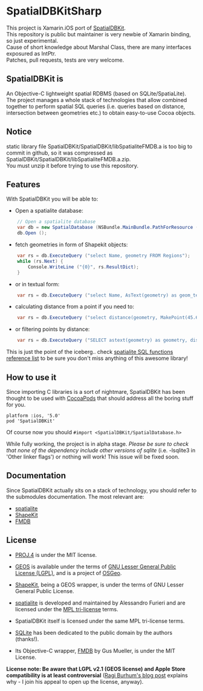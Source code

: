SpatialDBKitSharp
=================

This project is Xamarin.iOS port of [SpatialDBKit](https://github.com/andreacremaschi/SpatialDBKit).  
This repository is public but maintainer is very newbie of Xamarin binding, so just experimental.  
Cause of short knowledge about Marshal Class, there are many interfaces exposured as IntPtr.  
Patches, pull requests, tests are very welcome.  

## SpatialDBKit is ##

An Objective-C lightweight spatial RDBMS (based on SQLite/SpatiaLite).
The project manages a whole stack of technologies that allow combined together to perform spatial SQL queries (i.e. queries based on distance, intersection between geometries etc.) to obtain easy-to-use Cocoa objects.

## Notice ##

static library file SpatialDBKit/SpatialDBKit/libSpatialiteFMDB.a is too big to commit in github, so it was compressed as SpatialDBKit/SpatialDBKit/libSpatialiteFMDB.a.zip.  
You must unzip it before trying to use this repository.

## Features ##

With SpatialDBKit you will be able to:

* Open a spatialite database:

```cs
    // Open a spatialite database
    var db = new SpatialDatabase (NSBundle.MainBundle.PathForResource ("test", "sqlite"));
    db.Open ();
```

* fetch geometries in form of Shapekit objects:

```cs    
    var rs = db.ExecuteQuery ("select Name, geometry FROM Regions");
    while (rs.Next) {
        Console.WriteLine ("{0}", rs.ResultDict);
    }
```    
    
* or in textual form:

```cs  
    var rs = db.ExecuteQuery ("select Name, AsText(geometry) as geom_text FROM Regions");
```

* calculating distance from a point if you need to:

```cs   
    var rs = db.ExecuteQuery ("select distance(geometry, MakePoint(45.694216,9.676909,4326)) AS text FROM Regions");
```

* or filtering points by distance:

```cs   
    var rs = db.ExecuteQuery ("SELECT astext(geometry) as geometry, distance(geometry, MakePoint(45.694216,9.676909,4326)) as geometry, Name FROM Towns where distance(geometry, MakePoint(45.694216,9.676909,4326)) < 5000");
```

This is just the point of the iceberg.. check [spatialite SQL functions reference list](http://www.gaia-gis.it/gaia-sins/spatialite-sql-4.1.0.html) to be sure you don't miss anything of this awesome library!

## How to use it ##

Since importing C libraries is a sort of nightmare, SpatialDBKit has been thought to be used with [CocoaPods](http://cocoapods.org) that should address all the boring stuff for you.

```
platform :ios, '5.0'
pod 'SpatialDBKit'
```

Of course now you should ```#import <SpatialDBKit/SpatialDatabase.h>```

While fully working, the project is in alpha stage. <em>Please be sure to check that none of the dependency include other versions of sqlite</em> (i.e. -lsqlite3 in 'Other linker flags') or nothing will work!
This issue will be fixed soon.

## Documentation ##

Since SpatialDBKit actually sits on a stack of technology, you should refer to the submodules documentation. The most relevant are:

- [spatialite](https://www.gaia-gis.it/fossil/libspatialite/index)
- [ShapeKit](https://github.com/andreacremaschi/ShapeKit) 
- [FMDB](https://github.com/ccgus/fmdb)


## License ##

 * [PROJ.4](http://trac.osgeo.org/proj/) is under the MIT license.

 * [GEOS](http://trac.osgeo.org/geos/) is available under the terms of  [GNU Lesser General Public License (LGPL)](http://www.gnu.org/licenses/old-licenses/lgpl-2.1.html), and is a project of  [OSGeo](http://www.osgeo.org).
 * [ShapeKit](https://github.com/andreacremaschi/ShapeKit), being a GEOS wrapper, is under the terms of GNU Lesser General Public License.

 * [spatialite](https://www.gaia-gis.it/fossil/libspatialite/index) is developed and maintained by Alessandro Furieri  and are licensed under the [MPL tri-license](http://www.mozilla.org/MPL/boilerplate-1.1/mpl-tri-license-html) terms.
 * SpatialDBKit itself is licensed under the same MPL tri-license terms.

 * [SQLite](http://www.sqlite.org/copyright.html) has been dedicated to the public domain by the authors (thanks!).
 * Its Objective-C wrapper, [FMDB](https://github.com/ccgus/fmdb) by Gus Mueller, is under the MIT License.

**License note: Be aware that LGPL v2.1 (GEOS license) and Apple Store compatibility is at least controversial** ([Ragi Burhum's blog post](http://blog.burhum.com/post/38236943467/your-lgpl-license-is-completely-destroying-ios-adoption) explains why - I join his appeal to open up the license, anyway).

